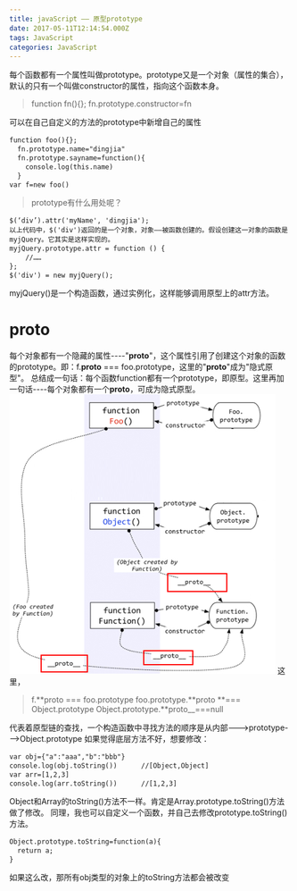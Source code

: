 ```yaml
---
title: javaScript —— 原型prototype
date: 2017-05-11T12:14:54.000Z
tags: JavaScript
categories: JavaScript
---
```


每个函数都有一个属性叫做prototype。prototype又是一个对象（属性的集合），默认的只有一个叫做constructor的属性，指向这个函数本身。 <!-- more -->

> function fn(){}; fn.prototype.constructor=fn

可以在自己自定义的方法的prototype中新增自己的属性

```
function foo(){};
  fn.prototype.name="dingjia"
  fn.prototype.sayname=function(){
    console.log(this.name)
  }
var f=new foo()
```

> prototype有什么用处呢？

```
$(‘div’).attr('myName', 'dingjia');
以上代码中，$('div')返回的是一个对象，对象——被函数创建的。假设创建这一对象的函数是 myjQuery。它其实是这样实现的。
myjQuery.prototype.attr = function () {
    //……
};
$('div') = new myjQuery();
```

myjQuery()是一个构造函数，通过实例化，这样能够调用原型上的attr方法。

# **proto**

每个对象都有一个隐藏的属性----"**proto**"，这个属性引用了创建这个对象的函数的prototype。即：f.**proto** === foo.prototype，这里的"**proto**"成为"隐式原型"。 总结成一句话：每个函数function都有一个prototype，即原型。这里再加一句话----每个对象都有一个**proto**，可成为隐式原型。 ![原型链](/img/js-yuanxing.png) 这里，

> f.**proto === foo.prototype foo.prototype.**proto **=== Object.prototype Object.prototype.**proto__===null

代表着原型链的查找，一个构造函数中寻找方法的顺序是从内部--->prototype--->Object.prototype 如果觉得底层方法不好，想要修改：

```
var obj={"a":"aaa","b":"bbb"}
console.log(obj.toString())      //[Object,Object]
var arr=[1,2,3]
console.log(arr.toString())      //[1,2,3]
```

Object和Array的toString()方法不一样。肯定是Array.prototype.toString()方法做了修改。 同理，我也可以自定义一个函数，并自己去修改prototype.toString()方法。

```
Object.prototype.toString=function(a){
  return a;
}
```

如果这么改，那所有obj类型的对象上的toString方法都会被改变
